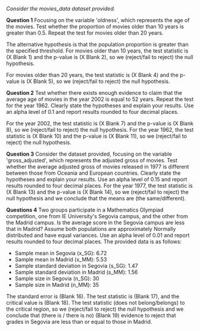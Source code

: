 *Consider the movies_data dataset provided.*

**Question 1**
Focusing on the variable 'oldness', which represents the age of the movies. Test whether the proportion of movies older than 10 years is greater than 0.5.
Repeat the test for movies older than 20 years. 

The alternative hypothesis is that the population proportion is greater than the specified threshold. For movies older than 10 years, the test statistic is (X Blank 1) and the p-value is (X Blank 2), so we (reject/fail to reject) the null hypothesis.

For movies older than 20 years, the test statistic is (X Blank 4) and the p-value is (X Blank 5), so we (reject/fail to reject) the null hypothesis.

**Question 2**
Test whether there exists enough evidence to claim that the average age of movies in the year 2002 is equal to 52 years. Repeat the test for the year 1962. Clearly state the hypotheses and explain your results. Use an alpha level of 0.1 and report results rounded to four decimal places.

For the year 2002, the test statistic is (X Blank 7) and the p-value is (X Blank 8), so we (reject/fail to reject) the null hypothesis. For the year 1962, the test statistic is (X Blank 10) and the p-value is (X Blank 11), so we (reject/fail to reject) the null hypothesis.


**Question 3**
Consider the dataset provided, focusing on the variable 'gross_adjusted', which represents the adjusted gross of movies. Test whether the average adjusted gross of movies released in 1977 is different between those from Oceania and European countries. Clearly state the hypotheses and explain your results. Use an alpha level of 0.15 and report results rounded to four decimal places.
For the year 1977, the test statistic is (X Blank 13) and the p-value is (X Blank 14), so we (reject/fail to reject) the null hypothesis and we conclude that the means are (the same/different).

**Questions 4**
Two groups participate in a Mathematics Olympiad competition, one from IE University's Segovia campus, and the other from the Madrid campus. Is the average score in the Segovia campus are less that in Madrid? Assume both populations are approximately Normally distributed and have equal variances. Use an alpha level of 0.01 and report results rounded to four decimal places. The provided data is as follows:

- Sample mean in Segovia (x_SG): 6.72 
- Sample mean in Madrid (x_MM): 5.53 
- Sample standard deviation in Segovia (s_SG): 1.47
- Sample standard deviation in Madrid (s_MM): 1.56
- Sample size in Segovia (n_SG): 30
- Sample size in Madrid (n_MM): 35

The standard error is (Blank 16). The test statistic is (Blank 17), and the critical value is (Blank 18). The test statistic (does not belong/belongs) to the critical region, so we (reject/fail to reject) the null hypothesis and we conclude that (there is / there is no) (Blank 19) evidence to reject that grades in Segovia are less than or equal to those in Madrid.

